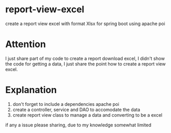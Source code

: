 # report-view-excel

create a report view excel with format Xlsx for spring boot using apache poi

# Attention

I just share part of my code to create a report download excel, I didn't show the code for getting a data, I just share the point how to create a report view excel.

# Explanation

1. don't forget to include a dependencies apache poi
2. create a controller, service and DAO to accomodate the data
3. create report view class to manage a data and converting to be a excel

if any a issue please sharing, due to my knowledge somewhat limited
